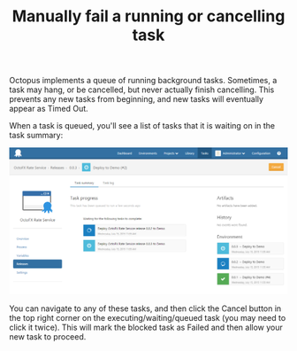 ﻿---
title: Manually fail a running or cancelling task
position: 2
---


Octopus implements a queue of running background tasks. Sometimes, a task may hang, or be cancelled, but never actually finish cancelling. This prevents any new tasks from beginning, and new tasks will eventually appear as Timed Out.


When a task is queued, you'll see a list of tasks that it is waiting on in the task summary:


![](/docs/images/3048144/3278080.png)


You can navigate to any of these tasks, and then click the Cancel button in the top right corner on the executing/waiting/queued task (you may need to click it twice). This will mark the blocked task as Failed and then allow your new task to proceed.
